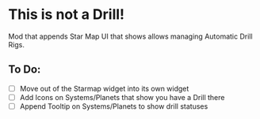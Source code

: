 # This is not a Drill!

Mod that appends Star Map UI that shows allows managing Automatic Drill Rigs.


## To Do:
- [ ] Move out of the Starmap widget into its own widget
- [ ] Add Icons on Systems/Planets that show you have a Drill there
- [ ] Append Tooltip on Systems/Planets to show drill statuses

